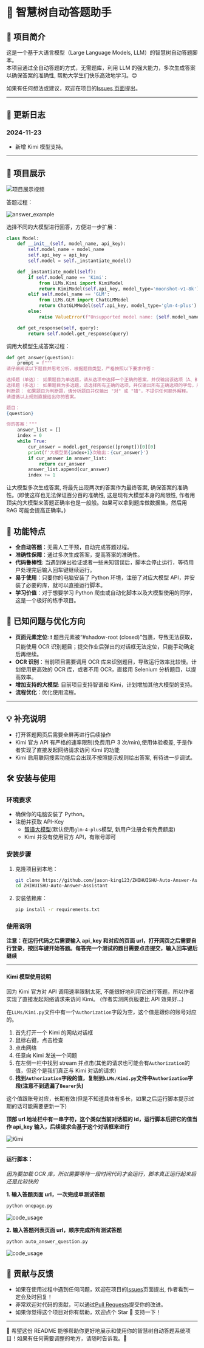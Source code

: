 # 🌟 智慧树自动答题助手

## 📝 项目简介

这是一个基于大语言模型（Large Language Models, LLM）的智慧树自动答题脚本。  
本项目通过全自动答题的方式，无需题库，利用 LLM 的强大能力，多次生成答案以确保答案的准确性, 帮助大学生们快乐高效地学习。😊

如果有任何想法或建议，欢迎在项目的[Issues 页面](https://github.com/king-wang123/ZHIHUISHU-Auto-Answer-Assistant/issues)提出。

---

## 🎯 更新日志

### 2024-11-23

- 新增 Kimi 模型支持。

---

## 🌈 项目展示

![项目展示视频](./data/auto_answer_zhihuishu.gif)

答题过程：

![answer_example](./data/answer_example.png)

选择不同的大模型进行回答，方便进一步扩展：

```python
class Model:
    def __init__(self, model_name, api_key):
        self.model_name = model_name
        self.api_key = api_key
        self.model = self._instantiate_model()

    def _instantiate_model(self):
        if self.model_name == 'Kimi':
            from LLMs.Kimi import KimiModel
            return KimiModel(self.api_key, model_type='moonshot-v1-8k')
        elif self.model_name == 'GLM':
            from LLMs.GLM import ChatGLMModel
            return ChatGLMModel(self.api_key, model_type='glm-4-plus')
        else:
            raise ValueError(f"Unsupported model name: {self.model_name}")

    def get_response(self, query):
        return self.model.get_response(query)
```

调用大模型生成答案过程：

```python
def get_answer(question):
    prompt = f"""
请仔细阅读以下题目并思考分析，根据题目类型，严格按照以下要求作答：

选择题（单选）： 如果题目为单选题，请从选项中选择一个正确的答案，并仅输出该选项（A、B、C或D），不提供任何额外解释。
选择题（多选）： 如果题目为多选题，请选择所有正确的选项，并仅输出所有正确选项的字母，用','分隔（如A,C），按字母顺序排列，不提供任何额外解释。
判断题： 如果题目为判断题，请分析题目并仅输出 "对" 或 "错"，不提供任何额外解释。
请遵循以上规则直接给出你的答案。

题目：
{question}

你的答案："""
    answer_list = []
    index = 0
    while True:
        cur_answer = model.get_response([prompt])[0][0]
        print(f'大模型第{index+1}次输出：{cur_answer}')
        if cur_answer in answer_list:
            return cur_answer
        answer_list.append(cur_answer)
        index += 1
```

让大模型多次生成答案, 将最先出现两次的答案作为最终答案, 确保答案的准确性。(即使这样也无法保证百分百的准确性, 这是现有大模型本身的局限性, 作者用顶尖的大模型来答题正确率也是一般般。如果可以拿到题库做数据集，然后用 RAG 可能会提高正确率。)

## 🚀 功能特点

- **全自动答题**：无需人工干预，自动完成答题过程。
- **准确性保障**：通过多次生成答案，提高答案的准确性。
- **代码鲁棒性**: 当遇到弹出验证或者一些未知错误后，脚本会停止运行，等待用户处理完后输入回车键继续运行。
- **易于使用**：只要你的电脑安装了 Python 环境，注册了对应大模型 API，并安装了必要的库，就可以直接运行脚本。
- **学习价值**：对于想要学习 Python 爬虫或自动化脚本以及大模型使用的同学，这是一个极好的练手项目。

## 🐞 已知问题与优化方向

- **页面元素定位**: ❗ 题目元素被“#shadow-root (closed)”包裹，导致无法获取，只能使用 OCR 识别题目；提交作业后弹出的对话框无法定位，只能手动确定后再继续。
- **OCR 识别**：当前项目需要调用 OCR 库来识别题目，导致运行效率比较慢。计划使用更高效的 OCR 库，或者不用 OCR，直接用 Selenium 分析题目，以提高效率。
- **增加支持的大模型**: 目前项目支持智谱和 Kimi，计划增加其他大模型的支持。
- **流程优化**：优化使用流程。

---

## 💡 补充说明

- 打开答题网页后需要全屏再进行后续操作
- Kimi 官方 API 有严格的速率限制(免费用户 3 次/min),使用体验极差, 于是作者实现了直接发起网络请求访问 Kimi 的功能
- Kimi 启用联网搜索功能后会出现不按照提示规则给出答案, 有待进一步调试。

## 🛠️ 安装与使用

### 环境要求

- 确保你的电脑安装了 Python。
- 注册并获取 API-Key
  - [智谱大模型](https://open.bigmodel.cn/console/overview)(默认使用`glm-4-plus`模型, 新用户注册会有免费额度)
  - Kimi 并没有使用官方 API，有账号即可

### 安装步骤

1. 克隆项目到本地：

   ```bash
   git clone https://github.com/jason-king123/ZHIHUISHU-Auto-Answer-Assistant.git
   cd ZHIHUISHU-Auto-Answer-Assistant
   ```

2. 安装依赖库：

   ```bash
   pip install -r requirements.txt
   ```

### 使用说明

**注意：在运行代码之后需要输入 api_key 和对应的页面 url，打开网页之后需要自行登录，按回车键开始答题。每答完一个测试的题目需要点击提交，输入回车键后继续**

---

#### Kimi 模型使用说明

因为 Kimi 官方对 API 调用速率限制太死, 不能很好地利用它进行答题，所以作者实现了直接发起网络请求来访问 Kimi。
(作者实测网页版要比 API 效果好...)

在`LLMs/Kimi.py`文件中有一个`Authorization`字段为空，这个值是跟你的账号对应的。

1. 首先打开一个 Kimi 的网站对话框
2. 鼠标右键，点击检查
3. 点击网络
4. 任意向 Kimi 发送一个问题
5. 在左侧一栏中找到 stream 并点击(其他的请求也可能会有`Authorization`的值，但这个是我们真正与 Kimi 对话的请求)
6. **找到`Authorization`字段的值，复制到`LLMs/Kimi.py`文件中`Authorization`字段(注意不到遗漏了`Bearer`头)**

这个值跟账号对应，长期有效(但是不知道具体有多长，如果之后运行脚本提示过期的话可能需要更新一下)

**顶部 url 地址栏中有一串字符，这个类似当前对话框的 id，运行脚本后把它的值当作 api_key 输入，后续请求会基于这个对话框来进行**

![Kimi](./data/Kimi.png)

---

#### 运行脚本：

_因为要加载 OCR 库，所以需要等待一段时间代码才会运行，脚本真正运行起来后还是比较快的_

**1. 输入答题页面 url，一次完成单测试答题**

```bash
python onepage.py
```

![code_usage](./data/onepage_example.png)

**2. 输入答题列表页面 url，顺序完成所有测试答题**

```bash
python auto_answer_question.py
```

![code_usage](./data/all_example.png)

## 🤝 贡献与反馈

- 如果在使用过程中遇到任何问题，欢迎在项目的[Issues](https://github.com/king-wang123/ZHIHUISHU-Auto-Answer-Assistant/issues)页面提出, 作者看到一定会及时回复！
- 非常欢迎对代码的贡献，可以通过[Pull Requests](https://github.com/king-wang123/ZHIHUISHU-Auto-Answer-Assistant/pulls)提交你的改进。
- 如果你觉得这个项目对你有帮助，欢迎点个 Star 🌟 支持一下！

---

🌈 希望这份 README 能够帮助你更好地展示和使用你的智慧树自动答题系统项目！如果有任何需要调整的地方，请随时告诉我。🚀
